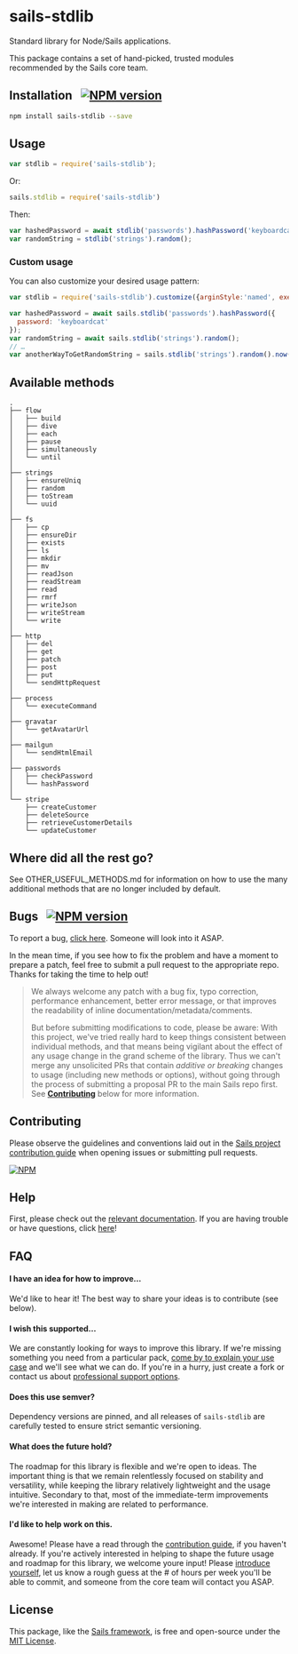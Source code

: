 # sails-stdlib

Standard library for Node/Sails applications.

This package contains a set of hand-picked, trusted modules recommended by the Sails core team.


## Installation &nbsp; [![NPM version](https://badge.fury.io/js/sails-stdlib.svg)](http://npmjs.com/package/sails-stdlib)

```bash
npm install sails-stdlib --save
```


## Usage

```js
var stdlib = require('sails-stdlib');
```

Or:
```js
sails.stdlib = require('sails-stdlib')
```


Then:

```js
var hashedPassword = await stdlib('passwords').hashPassword('keyboardcat');
var randomString = stdlib('strings').random();
```


### Custom usage

You can also customize your desired usage pattern:

```js
var stdlib = require('sails-stdlib').customize({arginStyle:'named', execStyle:'deferred'});

var hashedPassword = await sails.stdlib('passwords').hashPassword({
  password: 'keyboardcat'
});
var randomString = await sails.stdlib('strings').random();
// …
var anotherWayToGetRandomString = sails.stdlib('strings').random().now();
```

## Available methods

```
.
├── flow
│   ├── build
│   ├── dive
│   ├── each
│   ├── pause
│   ├── simultaneously
│   └── until
│
├── strings
│   ├── ensureUniq
│   ├── random
│   ├── toStream
│   └── uuid
│
├── fs
│   ├── cp
│   ├── ensureDir
│   ├── exists
│   ├── ls
│   ├── mkdir
│   ├── mv
│   ├── readJson
│   ├── readStream
│   ├── read
│   ├── rmrf
│   ├── writeJson
│   ├── writeStream
│   └── write
│
├── http
│   ├── del
│   ├── get
│   ├── patch
│   ├── post
│   ├── put
│   └── sendHttpRequest
│
├── process
│   └── executeCommand
│
├── gravatar
│   └── getAvatarUrl
│
├── mailgun
│   └── sendHtmlEmail
│
├── passwords
│   ├── checkPassword
│   └── hashPassword
│
└── stripe
    ├── createCustomer
    ├── deleteSource
    ├── retrieveCustomerDetails
    └── updateCustomer
```


## Where did all the rest go?

See OTHER_USEFUL_METHODS.md for information on how to use the many additional methods that are no longer included by default.


## Bugs &nbsp; [![NPM version](https://badge.fury.io/js/sails-stdlib.svg)](http://npmjs.com/package/sails-stdlib)

To report a bug, [click here](http://sailsjs.com/bugs).  Someone will look into it ASAP.

In the mean time, if you see how to fix the problem and have a moment to prepare a patch, feel free to submit a pull request to the appropriate repo.  Thanks for taking the time to help out!

> We always welcome any patch with a bug fix, typo correction, performance enhancement, better error message,
> or that improves the readability of inline documentation/metadata/comments.
>
> But before submitting modifications to code, please be aware:
> With this project, we've tried really hard to keep things consistent between individual methods,
> and that means being vigilant about the effect of any usage change in the grand scheme of the library.
> Thus we can't merge any unsolicited PRs that contain _additive or breaking_ changes to usage (including
> new methods or options), without going through the process of submitting a proposal PR to the main Sails
> repo first.  See [**Contributing**](#contributing) below for more information.


## Contributing

Please observe the guidelines and conventions laid out in the [Sails project contribution guide](http://sailsjs.com/documentation/contributing) when opening issues or submitting pull requests.

[![NPM](https://nodei.co/npm/sails-stdlib.png?downloads=true)](http://npmjs.com/package/sails-stdlib)


## Help

First, please check out the [relevant documentation](#usage).  If you are having trouble or have questions, click [here](http://sailsjs.com/support)!


## FAQ

#### I have an idea for how to improve...

We'd like to hear it!  The best way to share your ideas is to contribute (see below).


#### I wish this supported...

We are constantly looking for ways to improve this library. If we're missing something you need from a particular pack,
[come by to explain your use case](https://sailsjs.com/support) and we'll see what we can do.  If you're in a hurry, just create a fork or contact us about [professional support options](https://sailsjs.com/about).

#### Does this use semver?

Dependency versions are pinned, and all releases of `sails-stdlib` are carefully tested to ensure strict semantic versioning.

#### What does the future hold?

The roadmap for this library is flexible and we're open to ideas.  The important thing is that we remain relentlessly focused on stability and versatility,
while keeping the library relatively lightweight and the usage intuitive.  Secondary to that, most of the immediate-term
improvements we're interested in making are related to performance.


#### I'd like to help work on this.

Awesome!  Please have a read through the [contribution guide](http://sailsjs.com/contribute), if you haven't already.  If you're actively interested in helping to shape the future usage and roadmap for this library, we welcome youre input!  Please [introduce yourself](https://sailsjs.com/contact), let us know a rough guess at the # of hours per week you'll be able to commit, and someone from the core team will contact you ASAP.


## License

This package, like the [Sails framework](http://sailsjs.com), is free and open-source under the [MIT License](http://sailsjs.com/license).
